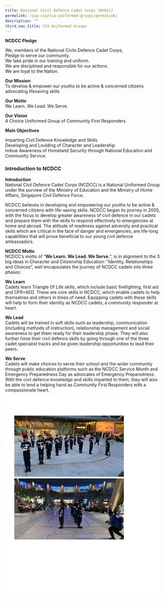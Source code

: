 ```yaml
---
title: National Civil Defence Cadet Corps (NCDCC)
permalink: /zip-cca/cca-uniformed-groups/permalink/
description: ""
third_nav_title: CCA Uniformed Groups
---
```

**NCDCC Pledge**

We, members of the National Civils Defence Cadet Corps,  
Pledge to serve our community.  
We take pride in our training and uniform.  
We are disciplined and responsible for our actions.  
We are loyal to the Nation.

**Our Mission**  
To develop & empower our youths to be active & concerned citizens advocating lifesaving skills

**Our Motto**  
We Learn. We Lead. We Serve.

**Our Vision**  
A Choice Uniformed Group of Community First Responders

**Main Objectives**

Imparting Civil Defence Knowledge and Skills  
Developing and Loulding of Character and Leadership  
Imbue Awareness of Homeland Security through National Education and Community Service.

### Introduction to NCDCC

**Introduction**  
National Civil Defence Cadet Corps (NCDCC) is a National Uniformed Group under the purview of the Ministry of Education and the Ministry of Home Affairs, Singapore Civil Defence Force.

NCDCC believes in developing and empowering our youths to be active & concerned citizens with life-saving skills. NCDCC began its journey in 2005, with the focus to develop greater awareness of civil defence in our cadets and prepare them with the skills to respond effectively to emergencies at home and abroad. The attitude of readiness against adversity and practical skills which are critical in the face of danger and emergencies, are life-long capabilities that will prove beneficial to our young civil defence ambassadors.

**NCDCC Motto**  
NCDCC’s motto of “**We Learn. We Lead. We Serve.**”, is in alignment to the 3 big ideas in Character and Citizenship Education: “Identity, Relationships and Choices”, well encapsulates the journey of NCDCC cadets into three phases:

**We Learn**  
Cadets learn Triangle Of Life skills, which include basic firefighting, first aid and CPR+AED. These are core skills in NCDCC, which enable cadets to help themselves and others in times of need. Equipping cadets with these skills will help to form their identity as NCDCC cadets, a community responder at heart.

**We Lead**  
Cadets will be trained in soft skills such as leadership, communication (including methods of instruction), relationship management and social awareness to get them ready for their leadership phase. They will also further hone their civil defence skills by going through one of the three cadet specialist tracks and be given leadership opportunities to lead their peers.

**We Serve**  
Cadets will make choices to serve their school and the wider community through public education platforms such as the NCDCC Service Month and Emergency Preparedness Day as advocates of Emergency Preparedness. With the civil defence knowledge and skills imparted to them, they will also be able to lend a helping hand as Community First Responders with a compassionate heart.

![](/images/ncdcc1.jpg)

















































































































